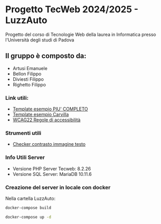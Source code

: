 # Progetto TecWeb 2024/2025 - LuzzAuto
Progetto del corso di Tecnologie Web della laurea in Informatica presso l'Università degli studi di Padova
## Il gruppo è composto da:
- Artusi Emanuele
- Bellon Filippo
- Diviesti Filippo
- Righetto Filippo
### Link utili:
- [Template esempio PIU' COMPLETO](https://themes.getbootstrap.com/preview/?theme_id=1719)
- [Template esempio Carvilla](https://demo.themesine.com/carvilla/)
- [WCAG22 Regole di accessibilità](https://www.w3.org/WAI/WCAG22/quickref/)

### Strumenti utili
- [Checker contrasto immagine testo](https://imagecontrastchecker.com/)

### Info Utili Server
- Versione PHP Server Tecweb: 8.2.26
- Versione SQL Server: MariaDB 10.11.6

### Creazione del server in locale con docker
Nella cartella LuzzAuto:
```cmd
docker-compose build
```
```cmd
docker-compose up -d
```
